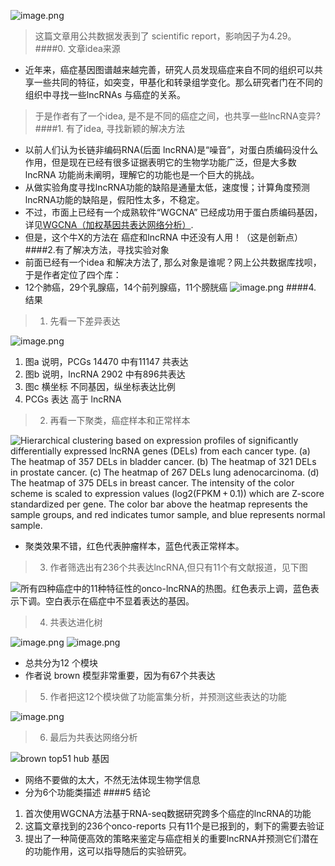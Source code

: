 ![image.png](https://upload-images.jianshu.io/upload_images/6634703-da5a25a421b5db59.png?imageMogr2/auto-orient/strip%7CimageView2/2/w/1240)
> 这篇文章用公共数据发表到了 scientific report，影响因子为4.29。
####0. 文章idea来源
- 近年来，癌症基因图谱越来越完善，研究人员发现癌症来自不同的组织可以共享一些共同的特征，如突变，甲基化和转录组学变化。那么研究者门在不同的组织中寻找一些lncRNAs 与癌症的关系。
> 于是作者有了一个idea, 是不是不同的癌症之间，也共享一些lncRNA变异?
####1. 有了idea, 寻找新颖的解决方法
- 以前人们认为长链非编码RNA(后面 lncRNA)是“噪音”，对蛋白质编码没什么作用，但是现在已经有很多证据表明它的生物学功能广泛，但是大多数lncRNA 功能尚未阐明，理解它的功能也是一个巨大的挑战。
- 从做实验角度寻找lncRNA功能的缺陷是通量太低，速度慢；计算角度预测lncRNA功能的缺陷是，假阳性太多，不稳定。
- 不过，市面上已经有一个成熟软件“WGCNA” 已经成功用于蛋白质编码基因，详见[WGCNA（加权基因共表达网络分析）](https://www.jianshu.com/p/3618f5ff3eb0).
- 但是，这个牛X的方法在 癌症和lncRNA 中还没有人用！（这是创新点）
####2.有了解决方法，寻找实验对象
- 前面已经有一个idea 和解决方法了, 那么对象是谁呢？网上公共数据库找呗，于是作者定位了四个库：
- 12个肺癌，29个乳腺癌，14个前列腺癌，11个膀胱癌
![image.png](https://upload-images.jianshu.io/upload_images/6634703-b99b503afd3827b1.png?imageMogr2/auto-orient/strip%7CimageView2/2/w/1240)
####4. 结果
>1. 先看一下差异表达

![image.png](https://upload-images.jianshu.io/upload_images/6634703-0334e2f73ef81bfb.png?imageMogr2/auto-orient/strip%7CimageView2/2/w/1240)
1. 图a 说明，PCGs 14470 中有11147 共表达
2. 图b 说明，lncRNA 2902 中有896共表达
3. 图c 横坐标 不同基因，纵坐标表达比例
4. PCGs 表达 高于 lncRNA

>2. 再看一下聚类，癌症样本和正常样本

![Hierarchical clustering based on expression profiles of significantly differentially expressed lncRNA genes (DELs) from each cancer type. (a) The heatmap of 357 DELs in bladder cancer. (b) The heatmap of 321 DELs in prostate cancer. (c) The heatmap of 267 DELs lung adenocarcinoma. (d) The heatmap of 375 DELs in breast cancer. The intensity of the color scheme is scaled to expression values (log2(FPKM + 0.1)) which are Z-score standardized per gene. The color bar above the heatmap represents the sample groups, and red indicates tumor sample, and blue represents normal sample.](https://upload-images.jianshu.io/upload_images/6634703-0a9a9a9b7907b3d0.png?imageMogr2/auto-orient/strip%7CimageView2/2/w/1240)
- 聚类效果不错，红色代表肿瘤样本，蓝色代表正常样本。
>3. 作者筛选出有236个共表达lncRNA,但只有11个有文献报道，见下图

![所有四种癌症中的11种特征性的onco-lncRNA的热图。红色表示上调，蓝色表示下调。空白表示在癌症中不显着表达的基因。](https://upload-images.jianshu.io/upload_images/6634703-86f873fce57b7735.png?imageMogr2/auto-orient/strip%7CimageView2/2/w/1240)
>4. 共表达进化树

![image.png](https://upload-images.jianshu.io/upload_images/6634703-43ee71c418d6da7a.png?imageMogr2/auto-orient/strip%7CimageView2/2/w/1240)
![image.png](https://upload-images.jianshu.io/upload_images/6634703-de4402adb58e1b9a.png?imageMogr2/auto-orient/strip%7CimageView2/2/w/1240)
- 总共分为12 个模块
- 作者说 brown 模型非常重要，因为有67个共表达

>5. 作者把这12个模块做了功能富集分析，并预测这些表达的功能

 ![image.png](https://upload-images.jianshu.io/upload_images/6634703-2e933647401271ac.png?imageMogr2/auto-orient/strip%7CimageView2/2/w/1240)

> 6. 最后为共表达网络分析

![brown top51 hub 基因](https://upload-images.jianshu.io/upload_images/6634703-40a89b82b649724a.png?imageMogr2/auto-orient/strip%7CimageView2/2/w/1240)
- 网络不要做的太大，不然无法体现生物学信息
- 分为6个功能类描述
####5 结论
1. 首次使用WGCNA方法基于RNA-seq数据研究跨多个癌症的lncRNA的功能
2. 这篇文章找到的236个onco-reports 只有11个是已报到的，剩下的需要去验证
3. 提出了一种简便高效的策略来鉴定与癌症相关的重要lncRNA并预测它们潜在的功能作用，这可以指导随后的实验研究。




